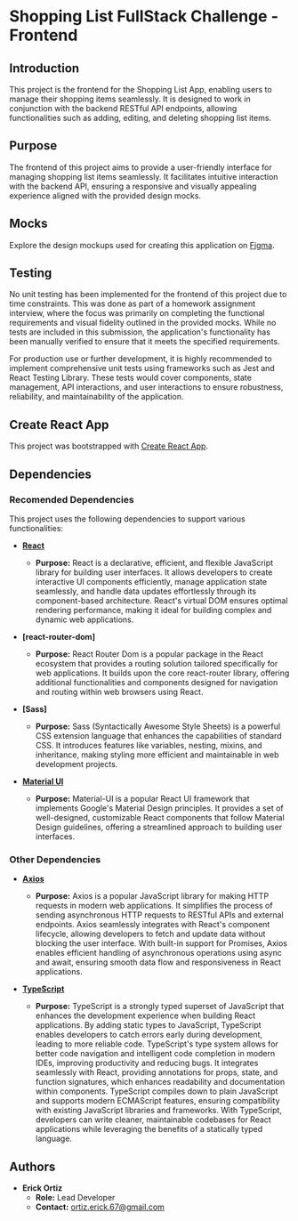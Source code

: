 # Shopping List FullStack Challenge - Frontend

## Introduction

This project is the frontend for the Shopping List App, enabling users to manage their shopping items seamlessly. It is designed to work in conjunction with the backend RESTful API endpoints, allowing functionalities such as adding, editing, and deleting shopping list items.

## Purpose

The frontend of this project aims to provide a user-friendly interface for managing shopping list items seamlessly. It facilitates intuitive interaction with the backend API, ensuring a responsive and visually appealing experience aligned with the provided design mocks.

## Mocks

Explore the design mockups used for creating this application on [Figma](https://www.figma.com/file/FP6nTXF1nqA9J5QFk0ieHi/DEMO-UI-TEST?node-id=0%3A1).

## Testing

No unit testing has been implemented for the frontend of this project due to time constraints. This was done as part of a homework assignment interview, where the focus was primarily on completing the functional requirements and visual fidelity outlined in the provided mocks. While no tests are included in this submission, the application's functionality has been manually verified to ensure that it meets the specified requirements.

For production use or further development, it is highly recommended to implement comprehensive unit tests using frameworks such as Jest and React Testing Library. These tests would cover components, state management, API interactions, and user interactions to ensure robustness, reliability, and maintainability of the application.

## Create React App

This project was bootstrapped with [Create React App](https://github.com/facebook/create-react-app).

## Dependencies

### Recomended Dependencies

This project uses the following dependencies to support various functionalities:

- **[React](https://react.dev)**
  - **Purpose:** React is a declarative, efficient, and flexible JavaScript library for building user interfaces. It allows developers to create interactive UI components efficiently, manage application state seamlessly, and handle data updates effortlessly through its component-based architecture. React's virtual DOM ensures optimal rendering performance, making it ideal for building complex and dynamic web applications.

- **[react-router-dom]**
  - **Purpose:** React Router Dom is a popular package in the React ecosystem that provides a routing solution tailored specifically for web applications. It builds upon the core react-router library, offering additional functionalities and components designed for navigation and routing within web browsers using React.

- **[Sass]**
  - **Purpose:** Sass (Syntactically Awesome Style Sheets) is a powerful CSS extension language that enhances the capabilities of standard CSS. It introduces features like variables, nesting, mixins, and inheritance, making styling more efficient and maintainable in web development projects.

- **[Material UI](https://mui.com/material-ui/)**
  - **Purpose:** Material-UI is a popular React UI framework that implements Google's Material Design principles. It provides a set of well-designed, customizable React components that follow Material Design guidelines, offering a streamlined approach to building user interfaces.

### Other Dependencies

- **[Axios](https://axios-http.com)**
  - **Purpose:** Axios is a popular JavaScript library for making HTTP requests in modern web applications. It simplifies the process of sending asynchronous HTTP requests to RESTful APIs and external endpoints. Axios seamlessly integrates with React's component lifecycle, allowing developers to fetch and update data without blocking the user interface. With built-in support for Promises, Axios enables efficient handling of asynchronous operations using async and await, ensuring smooth data flow and responsiveness in React applications.

- **[TypeScript](https://axios-http.com)**
  - **Purpose:** TypeScript is a strongly typed superset of JavaScript that enhances the development experience when building React applications. By adding static types to JavaScript, TypeScript enables developers to catch errors early during development, leading to more reliable code. TypeScript's type system allows for better code navigation and intelligent code completion in modern IDEs, improving productivity and reducing bugs. It integrates seamlessly with React, providing annotations for props, state, and function signatures, which enhances readability and documentation within components. TypeScript compiles down to plain JavaScript and supports modern ECMAScript features, ensuring compatibility with existing JavaScript libraries and frameworks. With TypeScript, developers can write cleaner, maintainable codebases for React applications while leveraging the benefits of a statically typed language.

## Authors

- **Erick Ortiz**
  - **Role:** Lead Developer
  - **Contact:** [ortiz.erick.67@gmail.com](mailto:ortiz.erick.67@gmail.com)